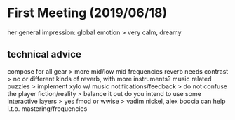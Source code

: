 # First Meeting (2019/06/18)
her general impression: global emotion > very calm, dreamy

## technical advice
compose for all gear > more mid/low mid frequencies
reverb needs contrast > no or different kinds of reverb, with more instruments?
music related puzzles > implement xylo w/ music
notifications/feedback > do not confuse the player
fiction/reality > balance it out
do you intend to use some interactive layers > yes
fmod or wwise > vadim nickel, alex boccia can help i.t.o. mastering/frequencies
